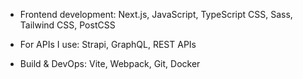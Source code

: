 


- Frontend development:
Next.js,
JavaScript, TypeScript
CSS, Sass, Tailwind CSS, PostCSS

- For APIs I use:
Strapi, GraphQL, REST APIs

- Build & DevOps:
Vite, Webpack, Git, Docker


